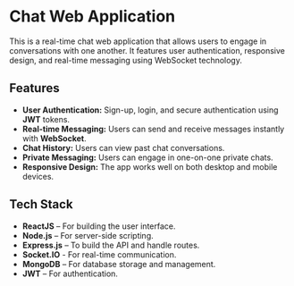 # **Chat Web Application**

This is a real-time chat web application that allows users to engage in conversations with one another. It features user authentication, responsive design, and real-time messaging using WebSocket technology.

## **Features**
- **User Authentication:** Sign-up, login, and secure authentication using **JWT** tokens.
- **Real-time Messaging:** Users can send and receive messages instantly with **WebSocket**.
- **Chat History:** Users can view past chat conversations.
- **Private Messaging:** Users can engage in one-on-one private chats.
- **Responsive Design:** The app works well on both desktop and mobile devices.

## **Tech Stack**
- **ReactJS** – For building the user interface.
- **Node.js** – For server-side scripting.
- **Express.js** – To build the API and handle routes.
- **Socket.IO** -  For real-time communication.
- **MongoDB** – For database storage and management.
- **JWT** – For authentication.

